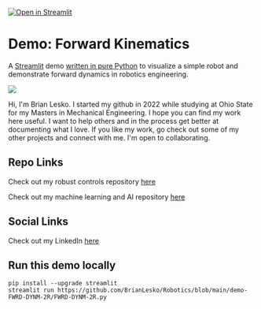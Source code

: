 [![Open in Streamlit](https://static.streamlit.io/badges/streamlit_badge_black_white.svg)](https://robotics-fd-brianlesko.streamlit.app)

# Demo: Forward Kinematics
A [Streamlit](https://streamlit.io) demo [written in pure Python](https://github.com/BrianLesko/Robotics/blob/main/demo-FWRD-DYNM-2R/FWRD-DYNM-2R.py)
to visualize a simple robot and demonstrate forward dynamics in robotics engineering.

![](docs/Preview.gif)

Hi, I'm Brian Lesko. I started my github in 2022 while studying at Ohio State for my Masters in Mechanical Engineering. I hope you can find my work here useful. I want to help others and in the process get better at documenting what I love. If you like my work, go check out some of my other projects and connect with me. I'm open to collaborating.

## Repo Links 

Check out my robust controls repository [here](https://github.com/BrianLesko/RobustControls)

Check out my machine learning and AI repository [here](https://github.com/BrianLesko/MachineLearning)

## Social Links 

Check out my LinkedIn [here](https://www.linkedin.com/in/brianlesko/)

## Run this demo locally
```
pip install --upgrade streamlit
streamlit run https://github.com/BrianLesko/Robotics/blob/main/demo-FWRD-DYNM-2R/FWRD-DYNM-2R.py
```

